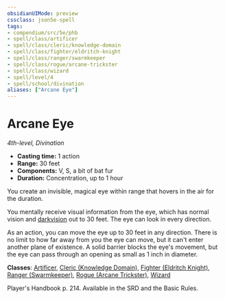 ```yaml
---
obsidianUIMode: preview
cssclass: json5e-spell
tags:
- compendium/src/5e/phb
- spell/class/artificer
- spell/class/cleric/knowledge-domain
- spell/class/fighter/eldritch-knight
- spell/class/ranger/swarmkeeper
- spell/class/rogue/arcane-trickster
- spell/class/wizard
- spell/level/4
- spell/school/divination
aliases: ["Arcane Eye"]
---
```

# Arcane Eye
*4th-level, Divination*  

- **Casting time:** 1 action
- **Range:** 30 feet
- **Components:** V, S, a bit of bat fur
- **Duration:** Concentration, up to 1 hour

You create an invisible, magical eye within range that hovers in the air for the duration.

You mentally receive visual information from the eye, which has normal vision and [darkvision](../../Rules%20&%20Options/5e%20Rules/senses.md##darkvision) out to 30 feet. The eye can look in every direction.

As an action, you can move the eye up to 30 feet in any direction. There is no limit to how far away from you the eye can move, but it can't enter another plane of existence. A solid barrier blocks the eye's movement, but the eye can pass through an opening as small as 1 inch in diameter.

**Classes**: [Artificer](../classes/artificer-tce.md#), [Cleric (Knowledge Domain)](../classes/cleric-knowledge-domain.md#), [Fighter (Eldritch Knight)](../classes/fighter-eldritch-knight.md#), [Ranger (Swarmkeeper)](../classes/ranger-swarmkeeper-tce.md#), [Rogue (Arcane Trickster)](../classes/rogue-arcane-trickster.md#), [Wizard](../classes/wizard.md#)

Player's Handbook p. 214. Available in the SRD and the Basic Rules.